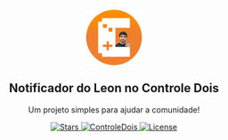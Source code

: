 <p align="center">
 <img width="100px" src="https://github.com/trywesley/controledois-leonnotifier/blob/master/assets/icon.webp" align="center" alt="ControleDois" />
 <h2 align="center">Notificador do Leon no Controle Dois</h2>
 <p align="center">Um projeto simples para ajudar a comunidade!</p>
</p>
  <p align="center">
    <a href="https://github.com/trywesley/desposito/stargazers">
      <img alt="Stars" src="https://img.shields.io/github/stars/trywesley/desposito?color=orange" />
    </a>
    <a href="https://youtube.com/c/ControleDois">
      <img alt="ControleDois" src="https://img.shields.io/static/v1?label=Controle%20%20Dois&message=subscribe&color=orange&style=social&logo=youtube" />
    </a>
    <a href="https://en.wikipedia.org/wiki/MIT_License">
      <img alt="License" src="https://img.shields.io/github/license/trywesley/desposito?color=orange" />
    </a>
    <br />
  </p>
</p>
